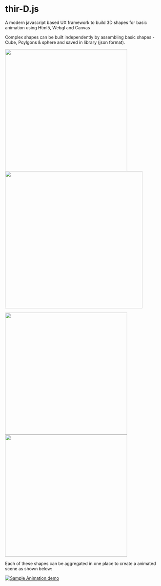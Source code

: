 # thir-D.js

A modern javascript based UX framework to build 3D shapes for basic animation using Html5, Webgl and Canvas

Complex shapes can be built independently by assembling basic shapes - Cube, Poylgons & sphere and saved in library (json format).   


<p float="left">

<img src="https://user-images.githubusercontent.com/43912771/57462165-f6ee0b80-7295-11e9-87f6-6a17043f829f.jpg" width="400">
<img src="https://user-images.githubusercontent.com/43912771/57462169-f81f3880-7295-11e9-91b3-65a21e3337ef.jpg" height="450">
</p>
<p float="left">
  
<img src="https://user-images.githubusercontent.com/43912771/57462166-f786a200-7295-11e9-9837-4fa814fcd44c.jpg" width="400">
<img src="https://user-images.githubusercontent.com/43912771/57462168-f786a200-7295-11e9-86f6-28efb8bead9e.jpg" width="400">
</p>

Each of these shapes can be aggregated in one place to create a animated scene as shown below:

[![Sample Animation demo](https://user-images.githubusercontent.com/43912771/57465935-3f5cf780-729d-11e9-9f08-d664b79f6f7b.jpg)](https://youtu.be/41yE29hsszg)

